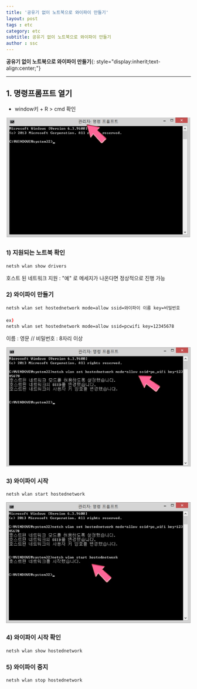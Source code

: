 ```yaml
---
title: '공유기 없이 노트북으로 와이파이 만들기'
layout: post
tags : etc
category: etc
subtitle: 공유기 없이 노트북으로 와이파이 만들기
author : ssc
---
```


**공유기 없이 노트북으로 와이파이 만들기**{: style="display:inherit;text-align:center;"}

---

## 1. 명령프롬프트 열기


- window키 + R > cmd 확인

![cmd](/assets/images/post/cmd.PNG)

### 1) 지원되는 노트북 확인
```sh
netsh wlan show drivers
```

호스트 된 네트워크 지원 : "예" 로 메세지가 나온다면 정상적으로 진행 가능

### 2) 와이파이 만들기
```sh
netsh wlan set hostednetwork mode=allow ssid=와이파이 이름 key=비밀번호

ex)
netsh wlan set hostednetwork mode=allow ssid=pcwifi key=12345678

```

이름 : 영문  // 비밀번호 : 8자리 이상

![wifi2](/assets/images/post/wifi2.PNG)

### 3) 와이파이 시작
```sh
netsh wlan start hostednetwork
```

![wifi3](/assets/images/post/wifi3.PNG)

### 4) 와이파이 시작 확인
```sh
netsh wlan show hostednetwork
```

### 5) 와이파이 중지
```sh
netsh wlan stop hostednetwork
```


